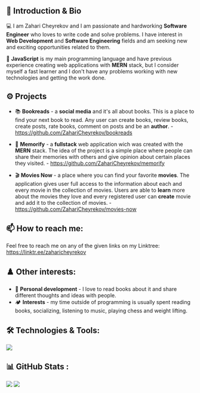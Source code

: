 ## 👋 Introduction & Bio
💻 I am Zahari Cheyrekov and I am passionate and hardworking <strong>Software Engineer</strong> who loves to write code and solve problems. I have interest in <strong>Web Development</strong> and <strong>Software Engineering</strong> fields and am seeking new and exciting opportunities related to them.

🧠 <strong>JavaScript</strong> is my main programming language and have previous experience creating web applications with <strong>MERN</strong> stack, but I consider myself a fast learner and I don't have any problems working with new technologies and getting the work done.

## ⚙️ Projects

   - 📚 <strong>Bookreads</strong> - a <strong>social media</strong> and it's all about books. This is a place to find your next book to read. Any user can create books, review books, create posts, rate books, comment on posts and be an <strong>author</strong>. - https://github.com/ZahariCheyrekov/bookreads

   - 📸 <strong>Memorify</strong> -  a <strong>fullstack</strong> web application wich was created with the <strong>MERN</strong> stack. The idea of the project is a simple place where people can share their memories with others and give opinion about certain places they visited. - https://github.com/ZahariCheyrekov/memorify

   - 🎬 <strong>Movies Now</strong> - a place where you can find your favorite <strong>movies</strong>. The application gives user full access to the information about each and every movie in the collection of movies. Users are able to <strong>learn</strong> more about the movies they love and every registered user can <strong>create</strong> movie and add it to the collection of movies. - https://github.com/ZahariCheyrekov/movies-now

## 📫 How to reach me:
 Feel free to reach me on any of the given links on my Linktree: https://linktr.ee/zaharicheyrekov

## ♟️ Other interests:
 - 🎯 <strong>Personal development</strong> - I love to read books about it and share different thoughts and ideas with people.
 - 🏕️ <strong>Interests</strong> - my time outside of programming is usually spent reading books, socializing, listening to music, playing chess and weight lifting.

## 🛠️ Technologies & Tools:

<a href="https://skillicons.dev">
   <img src="https://skillicons.dev/icons?i=js,ts,css,figma,react,java,express,nodejs,mongodb,firebase,sass,html,git,heroku" />
</a>

## 📊 GitHub Stats :
![](https://github-readme-streak-stats.herokuapp.com/?user=ZahariCheyrekov&theme=dark&hide_border=false)
![](https://github-readme-stats.vercel.app/api/top-langs/?username=ZahariCheyrekov&theme=dark&hide_border=false&include_all_commits=false&count_private=false&layout=compact)



